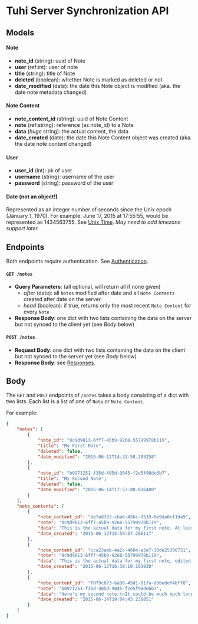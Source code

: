# Tuhi Server Synchronization API #

## Models
#### Note
* **note_id** (string): uuid of Note
* **user** (ref:int): user of note
* **title** (string): title of Note
* **deleted** (boolean): whether Note is marked as deleted or not
* **date_modified** (date): the date this Note object is modified (aka. the date note metadata changed)


#### Note Content
* **note_content_id** (string): uuid of Note Content
* **note** (ref:string): reference (as note_id) to a Note
* **data** (*huge* string): the actual content, the data
* **date_created** (date): the date this Note Content object was created (aka. the date note content changed)

#### User
* **user_id** (int): pk of user
* **username** (string): username of the user
* **password** (string): password of the user

#### Date (not an object!)
Represented as an integer number of seconds since the Unix epoch (January 1, 1970). For example: June 17, 2015 at 17:55:55, would be represented as 1434563755. See [Unix Time](https://en.wikipedia.org/wiki/Unix_time).
*May need to add timezone support later.*

## Endpoints
Both endpoints require authentication. See [Authentication](https://github.com/icasdri/tuhi/blob/master/authentication.md).

#### `GET /notes`
* **Query Parameters**: (all optional, will return all if none given)
	* *after* (date): all `Notes` modified after date and all `Note Contents` created after date on the server.
	* *head* (boolean): if true, returns only the most recent `Note Content` for every `Note`
* **Response Body**: one dict with two lists containing the data on the server but not synced to the client yet (see *Body* below)


#### `POST /notes`
* **Request Body**: one dict with two lists containing the data on the client but not synced to the server yet (see *Body* below)
* **Response Body**: see [Responses](https://github.com/icasdri/tuhi/blob/master/responses.md).


## Body
The `GET` and `POST` endpoints of `/notes` takes a body consisting of a dict with two lists. Each list is a list of one of `Note` or `Note Content`.

For example:

```json
{
    "notes": [
        {
            "note_id": "8c9d9813-6ff7-45b9-9268-55799978b119",
            "title": "My First Note",
            "deleted": false,
            "date_modified": "2015-06-12T14:32:58.285258"
        },
        {
            "note_id": "b0971251-f35d-405d-9045-f2e5f98de6b7",
            "title": "My Second Note",
            "deleted": false,
            "date_modified": "2015-06-14T17:57:08.826480"
        }
    ],
    "note_contents": [
        {
            "note_content_id": "be7a8333-cba6-456c-9519-0e9da0cf1da9",
            "note": "8c9d9813-6ff7-45b9-9268-55799978b119",
            "data": "This is the actual data for my first note. At least some version of it.\nThis string may become very very long.",
            "date_created": "2015-06-12T15:59:57.200117"
        },
        {
            "note_content_id": "cca23aab-4a2c-4604-a3e7-30de25300731",
            "note": "8c9d9813-6ff7-45b9-9268-55799978b119",
            "data": "This is the actual data for my first note, edited a liitle. This is another version of it.\nThis string may become very very long.",
            "date_created": "2015-06-12T16:30:10.101930"
        },
        {
            "note_content_id": "f079c073-6a96-45d1-81fa-dbbedef4bff8",
            "note": "b0971251-f35d-405d-9045-f2e5f98de6b7",
            "data": "Here's my second note.\nIt could be much much longer.",
            "date_created": "2015-06-14T19:04:43.238851"
        }
    ]
}
```
